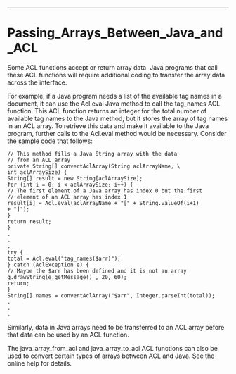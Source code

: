 

---

# Passing_Arrays_Between_Java_and_ACL

Some ACL functions accept or return array data. Java programs that call these ACL functions will require additional coding to transfer the array data across the interface.

For example, if a Java program needs a list of the available tag names in a document, it can use the Acl.eval Java method to call the tag_names ACL function. This ACL function returns an integer for the total number of available tag names to the Java method, but it stores the array of tag names in an ACL array. To retrieve this data and make it available to the Java program, further calls to the Acl.eval method would be necessary. Consider the sample code that follows:

```
// This method fills a Java String array with the data
// from an ACL array
private String[] convertAclArray(String aclArrayName, \
int aclArraySize) {
String[] result = new String[aclArraySize];
for (int i = 0; i < aclArraySize; i++) {
// The first element of a Java array has index 0 but the first
// element of an ACL array has index 1
result[i] = Acl.eval(aclArrayName + "[" + String.valueOf(i+1)
+ "]");
}
return result;
}
.
.
.
try {
total = Acl.eval("tag_names($arr)");
} catch (AclException e) {
// Maybe the $arr has been defined and it is not an array
g.drawString(e.getMessage() , 20, 60);
return;
}
String[] names = convertAclArray("$arr", Integer.parseInt(total));
.
.
.
```

Similarly, data in Java arrays need to be transferred to an ACL array before that data can be used by an ACL function.

The java_array_from_acl and java_array_to_acl ACL functions can also be used to convert certain types of arrays between ACL and Java. See the online help for details.